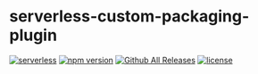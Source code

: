 # serverless-custom-packaging-plugin

[![serverless](http://public.serverless.com/badges/v3.svg)](http://www.serverless.com)
[![npm version](https://badge.fury.io/js/serverless-custom-packaging-plugin.svg)](https://badge.fury.io/js/serverless-custom-packaging-plugin)
[![Github All Releases](https://img.shields.io/github/downloads/hypoport/serverless-custom-packaging-plugin/total.svg)]()
[![license](https://img.shields.io/npm/l/serverless-custom-packaging-plugin.svg)]()



